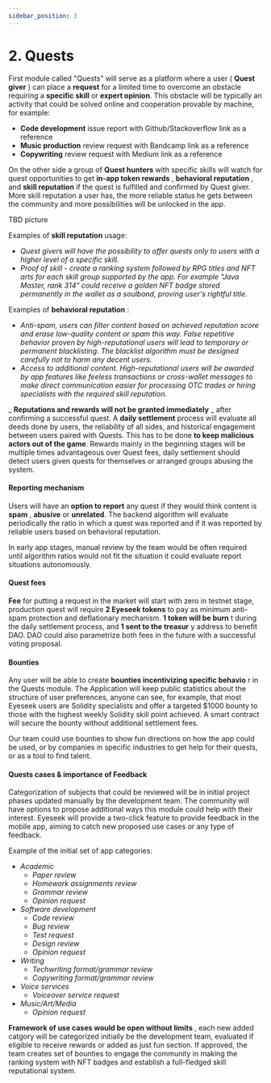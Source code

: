 ```yaml
---
sidebar_position: 3
---
```


# 2. Quests

First module called "Quests" will serve as a platform where a user ( **Quest giver** ) can place a **request** for a limited time to overcome an obstacle requiring a **specific skill** or **expert opinion**. This obstacle will be typically an activity that could be solved online and cooperation provable by machine, for example:

- **Code development** issue report with Github/Stackoverflow link as a reference
- **Music production** review request with Bandcamp link as a reference
- **Copywriting** review request with Medium link as a reference

On the other side a group of **Quest hunters** with specific skills will watch for quest opportunities to get **in-app token rewards** , **behavioral reputation** , and **skill reputation** if the quest is fulfilled and confirmed by Quest giver. More skill reputation a user has, the more reliable status he gets between the community and more possibilities will be unlocked in the app.

TBD picture

Examples of **skill reputation** usage:

- _Quest givers will have the possibility to offer quests only to users with a higher level of a specific skill._
- _Proof of skill - create a ranking system followed by RPG titles and NFT arts for each skill group supported by the app. For example "Java Master, rank 314" could receive a golden NFT badge stored permanently in the wallet as a soulbond, proving user's rightful title._

Examples of **behavioral reputation** :

- _Anti-spam, users can filter content based on achieved reputation score and erase low-quality content or spam this way. False repetitive behavior proven by high-reputational users will lead to temporary or permanent blacklisting. The blacklist algorithm must be designed carefully not to harm any decent users._
- _Access to additional content. High-reputational users will be awarded by app features like feeless transactions or cross-wallet messages to make direct communication easier for processing OTC trades or hiring specialists with the required skill reputation._

_ **Reputations and rewards will not be granted immediately** _ after confirming a successful quest. A **daily settlement** process will evaluate all deeds done by users, the reliability of all sides, and historical engagement between users paired with Quests. This has to be done **to keep malicious actors out of the game**. Rewards mainly in the beginning stages will be multiple times advantageous over Quest fees, daily settlement should detect users given quests for themselves or arranged groups abusing the system.

#### Reporting mechanism

Users will have an **option to report** any quest if they would think content is **spam** , **abusive** or **unrelated**. The backend algorithm will evaluate periodically the ratio in which a quest was reported and if it was reported by reliable users based on behavioral reputation.

In early app stages, manual review by the team would be often required until algorithm ratios would not fit the situation it could evaluate report situations autonomously.

#### Quest fees

**Fee** for putting a request in the market will start with zero in testnet stage, production quest will require **2 Eyeseek tokens** to pay as minimum anti-spam protection and deflationary mechanism. **1 token will be burn** t during the daily settlement process, and **1 sent to the treasur** y address to benefit DAO. DAO could also parametrize both fees in the future with a successful voting proposal.

#### Bounties

Any user will be able to create **bounties incentivizing specific behavio** r in the Quests module. The Application will keep public statistics about the structure of user preferences, anyone can see, for example, that most Eyeseek users are Solidity specialists and offer a targeted $1000 bounty to those with the highest weekly Solidity skill point achieved. A smart contract will secure the bounty without additional settlement fees.

Our team could use bounties to show fun directions on how the app could be used, or by companies in specific industries to get help for their quests, or as a tool to find talent.

#### Quests cases & importance of Feedback

Categorization of subjects that could be reviewed will be in initial project phases updated manually by the development team. The community will have options to propose additional ways this module could help with their interest. Eyeseek will provide a two-click feature to provide feedback in the mobile app, aiming to catch new proposed use cases or any type of feedback.

Example of the initial set of app categories:

- _Academic_
  - _Paper review_
  - _Homework assignments review_
  - _Grammar review_
  - _Opinion request_
- _Software development_
  - _Code review_
  - _Bug review_
  - _Test request_
  - _Design review_
  - _Opinion request_
- _Writing_
  - _Techwriting format/grammar review_
  - _Copywriting format/grammar review_
- _Voice services_
  - _Voiceover service request_
- _Music/Art/Media_
  - _Opinion request_

**Framework of use cases would be open without limits** , each new added catgory will be categorized initially be the development team, evaluated if eligible to receive rewards or added as just fun section. If approved, the team creates set of bounties to engage the community in making the ranking system with NFT badges and establish a full-fledged skill reputational system.
